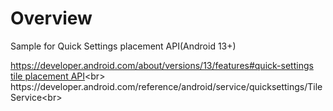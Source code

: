 # Overview
Sample for Quick Settings placement API(Android 13+)<br>

https://developer.android.com/about/versions/13/features#quick-settings<br>
[tile placement API](https://developer.android.com/reference/android/app/StatusBarManager#requestAddTileService(android.content.ComponentName,%20java.lang.CharSequence,%20android.graphics.drawable.Icon,%20java.util.concurrent.Executor,%20java.util.function.Consumer%3Cjava.lang.Integer%3E))<br>
https://developer.android.com/reference/android/service/quicksettings/TileService<br>
